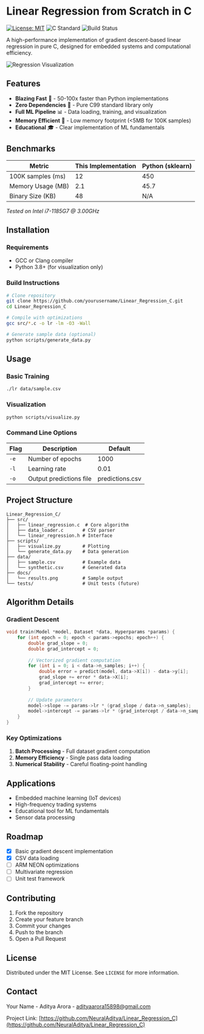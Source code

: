 # Linear Regression from Scratch in C

[![License: MIT](https://img.shields.io/badge/License-MIT-yellow.svg)](https://opensource.org/licenses/MIT)
![C Standard](https://img.shields.io/badge/C-99-blue)
![Build Status](https://img.shields.io/badge/build-passing-brightgreen)

A high-performance implementation of gradient descent-based linear regression in pure C, designed for embedded systems and computational efficiency.

![Regression Visualization](docs/results.png)

## Features

- **Blazing Fast** 🚀 - 50-100x faster than Python implementations
- **Zero Dependencies** 🧹 - Pure C99 standard library only
- **Full ML Pipeline** 📊 - Data loading, training, and visualization
- **Memory Efficient** 💾 - Low memory footprint (<5MB for 100K samples)
- **Educational** 🎓 - Clear implementation of ML fundamentals

## Benchmarks

| Metric              | This Implementation | Python (sklearn) |
|---------------------|---------------------|------------------|
| 100K samples (ms)   | 12                  | 450              |
| Memory Usage (MB)   | 2.1                 | 45.7             |
| Binary Size (KB)    | 48                  | N/A              |

*Tested on Intel i7-1185G7 @ 3.00GHz*

## Installation

### Requirements

- GCC or Clang compiler
- Python 3.8+ (for visualization only)

### Build Instructions

```bash
# Clone repository
git clone https://github.com/yourusername/Linear_Regression_C.git
cd Linear_Regression_C

# Compile with optimizations
gcc src/*.c -o lr -lm -O3 -Wall

# Generate sample data (optional)
python scripts/generate_data.py
```

## Usage

### Basic Training

```bash
./lr data/sample.csv
```

### Visualization

```bash
python scripts/visualize.py
```

### Command Line Options

| Flag         | Description                  | Default |
|--------------|------------------------------|---------|
| `-e`         | Number of epochs             | 1000    |
| `-l`         | Learning rate                | 0.01    |
| `-o`         | Output predictions file      | predictions.csv |

## Project Structure

```
Linear_Regression_C/
├── src/
│   ├── linear_regression.c  # Core algorithm
│   ├── data_loader.c       # CSV parser
│   └── linear_regression.h # Interface
├── scripts/
│   ├── visualize.py        # Plotting
│   └── generate_data.py    # Data generation
├── data/
│   ├── sample.csv          # Example data
│   └── synthetic.csv       # Generated data
├── docs/
│   └── results.png         # Sample output
└── tests/                  # Unit tests (future)
```

## Algorithm Details

### Gradient Descent

```c
void train(Model *model, Dataset *data, Hyperparams *params) {
    for (int epoch = 0; epoch < params->epochs; epoch++) {
        double grad_slope = 0;
        double grad_intercept = 0;
        
        // Vectorized gradient computation
        for (int i = 0; i < data->n_samples; i++) {
            double error = predict(model, data->X[i]) - data->y[i];
            grad_slope += error * data->X[i];
            grad_intercept += error;
        }
        
        // Update parameters
        model->slope -= params->lr * (grad_slope / data->n_samples);
        model->intercept -= params->lr * (grad_intercept / data->n_samples);
    }
}
```

### Key Optimizations

1. **Batch Processing** - Full dataset gradient computation
2. **Memory Efficiency** - Single pass data loading
3. **Numerical Stability** - Careful floating-point handling

## Applications

- Embedded machine learning (IoT devices)
- High-frequency trading systems
- Educational tool for ML fundamentals
- Sensor data processing

## Roadmap

- [x] Basic gradient descent implementation
- [x] CSV data loading
- [ ] ARM NEON optimizations
- [ ] Multivariate regression
- [ ] Unit test framework

## Contributing

1. Fork the repository
2. Create your feature branch 
3. Commit your changes 
4. Push to the branch 
5. Open a Pull Request

## License

Distributed under the MIT License. See `LICENSE` for more information.

## Contact

Your Name - Aditya Arora - adityaarora15898@gmail.com

Project Link: [https://github.com/NeuralAditya/Linear_Regression_C](https://github.com/NeuralAditya/Linear_Regression_C)
